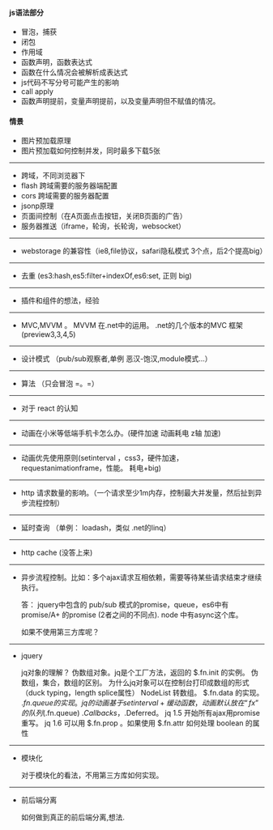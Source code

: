 #### js语法部分
* 冒泡，捕获
* 闭包
* 作用域
* 函数声明，函数表达式
* 函数在什么情况会被解析成表达式
* js代码不写分号可能产生的影响
* call apply
* 函数声明提前，变量声明提前，以及变量声明但不赋值的情况。

#### 情景
* 图片预加载原理
* 图片预加载如何控制并发，同时最多下载5张
----
* 跨域，不同浏览器下
* flash 跨域需要的服务器端配置
* cors 跨域需要的服务器配置
* jsonp原理
* 页面间控制（在A页面点击按钮，关闭B页面的广告）
* 服务器推送（iframe，轮询，长轮询，websocket）
----
* webstorage 的兼容性（ie8,file协议，safari隐私模式 3个点，后2个提高big）
----
* 去重 (es3:hash,es5:filter+indexOf,es6:set, 正则 big)
----
* 插件和组件的想法，经验
----
* MVC,MVVM 。 MVVM 在.net中的运用。 .net的几个版本的MVC 框架(preview3,3,4,5)
----
* 设计模式 （pub/sub观察者,单例 恶汉-饱汉,module模式...）
----
* 算法 （只会冒泡 =。=）
----
* 对于 react 的认知
----
* 动画在小米等低端手机卡怎么办。(硬件加速 动画耗电 z轴 加速)
----
* 动画优先使用原则(setinterval ，css3，硬件加速，requestanimationframe，性能。 耗电+big)
----
* http 请求数量的影响。（一个请求至少1m内存，控制最大并发量，然后扯到异步流程控制）
----
* 延时查询 （单例： loadash，类似 .net的linq）
----
* http cache (没答上来)
----
* 异步流程控制。比如：多个ajax请求互相依赖，需要等待某些请求结束才继续执行。
    
    
    答：
    jquery中包含的 pub/sub 模式的promise，queue，es6中有 promise/A+ 的promise (2者之间的不同点).
    node 中有async这个库。

    如果不使用第三方库呢？
----
* jquery


    jq对象的理解？
    伪数组对象。jq是个工厂方法，返回的 $.fn.init 的实例。
    伪数组，集合，数组的区别。
    为什么jq对象可以在控制台打印成数组的形式（duck typing，length splice属性）
    NodeList 转数组。
    $.fn.data 的实现。
    $.fn.queue 的实现。
    jq的动画基于 setinterval+缓动函数，动画默认放在“fx”的队列($.fn.queue)
    $.Callbacks ，$.Deferred。
    jq 1.5 开始所有ajax用promise重写。
    jq 1.6 可以用 $.fn.prop 。如果使用 $.fn.attr 如何处理 boolean 的属性

----
* 模块化


    对于模块化的看法，不用第三方库如何实现。
    
----
* 前后端分离


    如何做到真正的前后端分离,想法.
